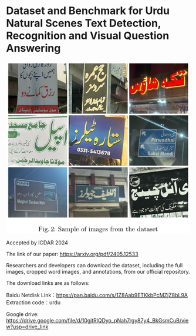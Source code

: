# Dataset and Benchmark for Urdu Natural Scenes Text Detection, Recognition and Visual Question Answering
![image](example.png)

Accepted by ICDAR 2024

The link of our paper: https://arxiv.org/pdf/2405.12533

Researchers and developers can download the dataset, including the full images, cropped word images, and annotations, from our official repository.

The download links are as follows:
	
Baidu Netdisk Link：https://pan.baidu.com/s/1Z8Aab9ETKkbPcMZjZ8bL9A 
Extraction code：urdu 

Google drive: https://drive.google.com/file/d/10gjtRlQDyo_pNah7rgy87y4_BkGsmCuB/view?usp=drive_link

